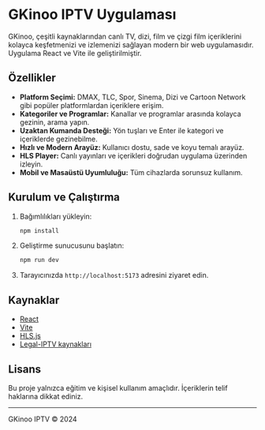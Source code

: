 # GKinoo IPTV Uygulaması

GKinoo, çeşitli kaynaklarından canlı TV, dizi, film ve çizgi film içeriklerini kolayca keşfetmenizi ve izlemenizi sağlayan modern bir web uygulamasıdır. Uygulama React ve Vite ile geliştirilmiştir.

## Özellikler

- **Platform Seçimi:** DMAX, TLC, Spor, Sinema, Dizi ve Cartoon Network gibi popüler platformlardan içeriklere erişim.
- **Kategoriler ve Programlar:** Kanallar ve programlar arasında kolayca gezinin, arama yapın.
- **Uzaktan Kumanda Desteği:** Yön tuşları ve Enter ile kategori ve içeriklerde gezinebilme.
- **Hızlı ve Modern Arayüz:** Kullanıcı dostu, sade ve koyu temalı arayüz.
- **HLS Player:** Canlı yayınları ve içerikleri doğrudan uygulama üzerinden izleyin.
- **Mobil ve Masaüstü Uyumluluğu:** Tüm cihazlarda sorunsuz kullanım.

## Kurulum ve Çalıştırma

1. Bağımlılıkları yükleyin:
   ```bash
   npm install
   ```
2. Geliştirme sunucusunu başlatın:
   ```bash
   npm run dev
   ```
3. Tarayıcınızda `http://localhost:5173` adresini ziyaret edin.

## Kaynaklar

- [React](https://react.dev/)
- [Vite](https://vitejs.dev/)
- [HLS.js](https://github.com/video-dev/hls.js/)
- [Legal-IPTV kaynakları](https://github.com/UzunMuhalefet/Legal-IPTV)

## Lisans

Bu proje yalnızca eğitim ve kişisel kullanım amaçlıdır. İçeriklerin telif haklarına dikkat ediniz.

---
GKinoo IPTV © 2024

